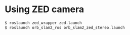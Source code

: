 # Using ZED camera
```bash
$ roslaunch zed_wrapper zed.launch
$ roslaunch orb_slam2_ros orb_slam2_zed_stereo.launch 
```
